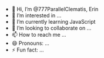 - 👋 Hi, I’m @777ParallelClematis, Erin
- 👀 I’m interested in ...
- 🌱 I’m currently learning JavaScript 
- 💞️ I’m looking to collaborate on ...
- 📫 How to reach me ...
- 😄 Pronouns: ...
- ⚡ Fun fact: ...

<!---
777ParallelClematis/777ParallelClematis is a ✨ special ✨ repository because its `README.md` (this file) appears on your GitHub profile.
You can click the Preview link to take a look at your changes.
--->
